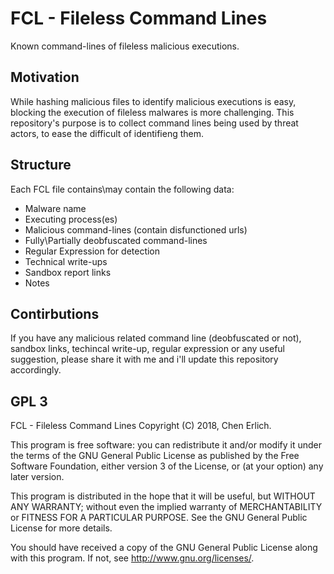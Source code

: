 # FCL - Fileless Command Lines
Known command-lines of fileless malicious executions.

## Motivation

While hashing malicious files to identify malicious executions is easy, blocking the execution of fileless malwares is more challenging.
This repository's purpose is to collect command lines being used by threat actors, to ease the difficult of identifieng them.

## Structure

Each FCL file contains\may contain the following data:
* Malware name
* Executing process(es)
* Malicious command-lines (contain disfunctioned urls)
* Fully\Partially deobfuscated command-lines
* Regular Expression for detection
* Technical write-ups
* Sandbox report links
* Notes

## Contirbutions
If you have any malicious related command line (deobfuscated or not), sandbox links, techincal write-up, regular expression or any useful suggestion, please share it with me and i'll update this repository accordingly.


## GPL 3
FCL - Fileless Command Lines Copyright (C) 2018, Chen Erlich.

This program is free software: you can redistribute it and/or modify it under the terms of the GNU General Public License as published by the Free Software Foundation, either version 3 of the License, or (at your option) any later version.

This program is distributed in the hope that it will be useful, but WITHOUT ANY WARRANTY; without even the implied warranty of MERCHANTABILITY or FITNESS FOR A PARTICULAR PURPOSE. See the GNU General Public License for more details.

You should have received a copy of the GNU General Public License along with this program. If not, see http://www.gnu.org/licenses/.


